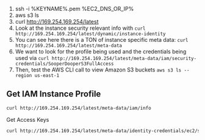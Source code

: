 1. ssh -i %KEYNAME%.pem %EC2_DNS_OR_IP%
1. aws s3 ls
1. curl http://169.254.169.254/latest
1. Look at the instance security relevant info with `curl http://169.254.169.254/latest/dynamic/instance-identity`
1. You can see here there is a TON of instance specific meta data: `curl http://169.254.169.254/latest/meta-data`
1. We want to look for the profile being used and the credentials being used via `curl http://169.254.169.254/latest/meta-data/iam/security-credentials/SooperDooperS3FullAccess`
1. Then, test the AWS CLI call to view Amazon S3 buckets `aws s3 ls --region us-east-1`

## Get IAM Instance Profile

```bash
curl http://169.254.169.254/latest/meta-data/iam/info
```

Get Access Keys

```bash
curl http://169.254.169.254/latest/meta-data/identity-credentials/ec2/security-credentials/ec2-instance
```
